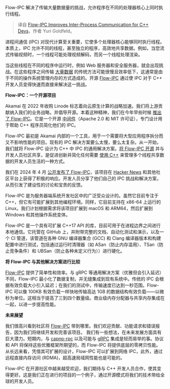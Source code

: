 
<!--
title: Flow-IPC 提升 C++ 开发人员的进程间通信
cover: https://cdn.thenewstack.io/media/2024/06/9b33ed37-robots.jpg
-->

Flow-IPC 解决了传输大量数据量的挑战，允许程序在不同的处理器核心上同时执行线程。

> 译自 [Flow-IPC Improves Inter-Process Communication for C++ Devs](https://thenewstack.io/flow-ipc-improves-inter-process-communications-for-c-devs/)，作者 Yuri Goldfeld。


进程间通信 (IPC) 对现代计算至关重要，它使多个处理器核心能够同时执行线程。本质上，IPC 允许不同的线程，甚至独立的程序，高效地共享数据。例如，当您流式传输视频时，一个线程可能处理视频解码，而另一个线程处理渲染。

当这些线程在不同的程序中运行时，例如 Web 服务器和安全服务器，就会出现挑战。在这些程序之间传输 [大量数据](https://thenewstack.io/data/) 的传统方法可能很慢且效率低下，这通常是由于不同的操作系统管理内存的方式造成的。开源 [Flow-IPC](https://www.akamai.com/blog/developers/flow-ipc-introduction-low-latency-cpp-toolkit) 通过使 IPC 对于 C++ 开发人员变得快速而直接来解决这一挑战。

**Flow-IPC：一个开源项目**

Akamai 在 2022 年收购 Linode 标志着向云原生计算的战略加速。我们将上游贡献纳入我们的业务战略，并倡导开源。本着这种精神，我们在今年早些时候 [推出了 Flow-IPC](https://www.akamai.com/blog/developers/flow-ipc-introduction-low-latency-cpp-toolkit)。它是一个开源 [中间件](https://thenewstack.io/case-containerizing-middleware/)（Apache 2.0 和 MIT 许可证），专门设计用于帮助 C++ 程序员简化他们的 IPC。

Flow-IPC 最初是 Akamai 内部的一个工具，用于一个需要将大型应用程序拆分而又不影响性能的项目。现有的 IPC 解决方案要么太慢，要么太复杂。从一开始，我们就将 Flow-IPC 设计为 C++ 中 IPC 的通用解决方案。[将 Flow-IPC 开源](https://www.linode.com/blog/open-source/flow-ipc-introduction-low-latency-cpp-toolkit/) 并与开发人员社区共享，是促进创新并简化任何需要 [使用 C++](https://thenewstack.io/google-spends-1-million-to-make-rust-c-interoperable/) 来管理多个线程共享数据的开发人员生活的一种方式。

我们在 2024 年 4 月 [公开发布了 Flow-IPC](https://www.linode.com/blog/open-source/flow-ipc-introduction-low-latency-cpp-toolkit/)，该项目在 [Hacker News](https://news.ycombinator.com/item?id=40028118) 和其他社区平台上获得了积极的响应。开发人员分享了他们自己的 IPC 挑战和解决方案，从而引发了建设性的讨论和宝贵的反馈。

Flow-IPC 是为服务器端系统开发社区中的广泛受众设计的。虽然它目前专注于 C++，但它有可能扩展到其他编程环境。同样，它目前支持在 x86-64 上运行的 Linux。我们计划根据需求将该项目扩展到 macOS 和 ARM64，然后扩展到 Windows 和其他操作系统变体。

Flow-IPC 是一个具有可扩展 C++17 API 的库，目前可用于在进程边界之间进行本地通信。它托管在 GitHub 上，并附带完整的文档、自动化测试和演示，以及一个 CI 管道，该管道在各种 GNU 编译器集合 (GCC) 和 Clang 编译器版本和构建配置中进行测试，包括通过运行时清理器（如 ASan（防止内存滥用）、TSan（防止竞争条件）和 UBSan（防止各种未定义行为））进行硬化。

**将 Flow-IPC 与其他解决方案进行比较**

[Flow-IPC](https://tfir.io/akamais-open-source-project-flow-ipc-solves-ipc-latency-challenges-in-c/) 提供了简单性和效率。与 gRPC 等通用解决方案（优雅但会引入延迟）不同，Flow-IPC 最小化了数据复制，并无缝集成到现有系统中。传统的 IPC 会根据有效负载大小引入延迟；在我们的测试中，传输速度已达到一秒范围。Flow-IPC 可以像 100KB 有效负载一样快地传输高达 1GB 的数据结构有效负载——以微秒为单位。这相当于提高了三到四个数量级。商业级内存分配器与共享内存集成在一起，以进一步提高性能。

**未来展望**

我们很高兴看到社区将 [Flow-IPC](https://sdtimes.com/softwaredev/sd-times-open-source-project-of-the-week-flow-ipc/) 带到哪里。我们欢迎贡献、功能请求和错误报告，因为我们将继续开发和完善该项目。
我们有一些想法，在未来发展方面具有巨大潜力。短期内，与 [capnp-rpc](https://capnproto.org/rpc.html) 以及可能与 [gRPC](https://grpc.io/) 集成是轻而易举的事。协议和 API 将保持这些优雅框架所期望的，而 Flow-IPC 将提供底层的零拷贝性能。从长远来看，凭借其可扩展的设计，Flow-IPC 可以扩展到网络 IPC，此外，通过远程直接内存访问 (RDMA)，超高速局域网性能也是可能的。

Flow-IPC 在开源社区中越来越受欢迎，我们期待与 C++ 开发人员合作，使其变得更好。这是我们正在进行的项目的一个例子，通过开源模式将我们的技术带给全球的开发人员。
